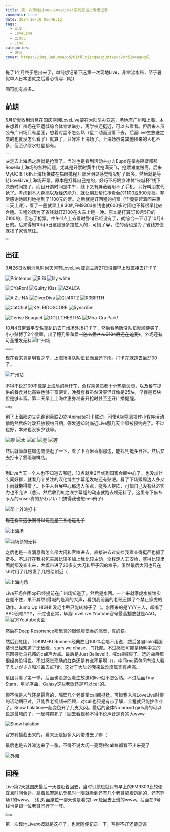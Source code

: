 ```yaml
---
title: 第一次现地Live——LoveLive!系列亚巡上海场记录
comments: true
date: 2024-10-10 00:46:12
tags: 
  - 动漫
  - LoveLive
  - 二次元
  - Live
categories: 
  - 游记
cover: https://img.0a0.moe/od/01tklsjzcqseqj2mtxwvc2vr52m4agwq6l
---
```


拖了1个月终于憋出来了，单纯想记录下这第一次现地Live，非常流水账，至于暑假单人日本游就之后看心情写...(咕)

图可能有点多...

## 前期

5月份就收到消息在国庆期间LoveLive要在大陆举办亚巡，场地有广州和上海。本来想着广州场在亚运城综合体育馆举办，离学校还挺近，可以去看看。但后来人员公布广州场只有星团，想着对星不怎么熟（星二动画没看下去，后面Live生放送之类的也就没怎么看了）就算了，只好冲上海场了。上海场虽说其他团来的人也不多，但至少缪水虹星都有。

<img src="https://img.0a0.moe/od/01tklsjzhiqfodcacohzck5oe54mrhyd7u" alt="C104物料里的宣传海报" style="zoom: 10%;" />

决定去上海场之后就是抢票了。当时也是看到活动主办方Eupd在举办隔壁邦邦Roselia上海场的各种问题，尤其是开票时黄牛代抢满天飞，抢票难度贼高。后来MyGO!!!!! 6th上海场换成在猫眼携程开票后明显感觉情况好了很多。然后就是等待LoveLive上海场开票。原本是打算自己抢的，好巧不巧跟京津冀“长城杯”线下决赛时间撞了，而且开票时间是中午，线下又有屏蔽器用不了手机，只好叫朋友代抢了。考虑到本人身高以及经济能力，就让朋友帮忙抢看台的1100或800元档。非常感谢她顺利地抢到了1100元的票。之后就是订回程的机票（毕竟要赶着回来第二天上课），看了一圈就早上8:30的FM9303价钱也就600多时间也不算很早比较合适。去程的话为了省钱就订Z100在火车上睡一晚。原本是打算订10月5日的Z100的，但忘了抢票，中午11点上去看时卧铺已经没有了，就综合一下订了10月4日的。后来得知10月5日这趟挺多拉拉人的，可惜了😭。住的话也是为了省钱方便就找了家青旅住。

<img src="https://img.0a0.moe/od/01tklsjzbciun57wtcmvdl4mdd6wlxgvji" alt="票" style="zoom: 33%;" />

## 出征

9月26日收到消息时尚天河有LoveLive亚巡立牌27日没课早上就直接去打卡了

![Printemps](https://img.0a0.moe/od/01tklsjze3ta64of5k5vhlxhylfme7bx4o)
![BiBi](https://img.0a0.moe/od/01tklsjzfekfch3crpvfgzvopoebpn5i7h) 
![lily white](https://img.0a0.moe/od/01tklsjzfissmc7zbfojgznhxecbnfhbtb) 

![CYaRon!](https://img.0a0.moe/od/01tklsjzcrrosysyghibgkicezhhtiqzv2)
![Guilty Kiss](https://img.0a0.moe/od/01tklsjzcsuq3d2thpajd2hsohygzsqcnx)
![AZALEA](https://img.0a0.moe/od/01tklsjzf7l4bnxakarzbi5n53mbumj5ll)

![A·ZU·NA](https://img.0a0.moe/od/01tklsjzh3fl7gkmcnhnaizkry525sbvld)
![DiverDiva](https://img.0a0.moe/od/01tklsjzbysaotfz7hvze2oryucszjilwl)
![QU4RTZ](https://img.0a0.moe/od/01tklsjzd2wq2qyplxvbbjmw56jmgrq73j)
![R3BIRTH](https://img.0a0.moe/od/01tklsjzcqlhjjjg2klrdyrsabzle673cv)

![CatChu!](https://img.0a0.moe/od/01tklsjzec6jaamk6wkjeyrxsaxxwgvtij)
![KALEIDOSCORE](https://img.0a0.moe/od/01tklsjzd7dczhzzcl4velfoxydoutesnf)
![5yncri5e!](https://img.0a0.moe/od/01tklsjzbthdwnr2yudbgyf7srrmywjsal)

![Cerise Bouquet](https://img.0a0.moe/od/01tklsjzfmpwugv3lfzrgzxbbq777gg3xz)
![DOLLCHESTRA](https://img.0a0.moe/od/01tklsjzfvqcesa7yynndkg2dihtpussdt)
![Mira-Cra Park!](https://img.0a0.moe/od/01tklsjza2ks32ynof3rdjqocp67223hdn)

10月4日带着平安名堇趴趴去广州场外场打卡了，然后看场贩没队伍就顺便买了，小小赌博了2个徽章，出了穗乃果和爱~~（怎么愛さんC104后还在追我）~~。外场还有可堇推发无料![广州场](https://img.0a0.moe/od/01tklsjzbtnp5lfxiv2nhztha7rjneakfj)

<img src="https://img.0a0.moe/od/01tklsjzei4evctshufzalshsdcgbr5m7x" alt="赌博产物" style="zoom: 33%;" />

现在看来真是明智之举，上海场排队队伍长而且还下雨。打卡完就跑去坐Z100了。

![广州站](https://img.0a0.moe/od/01tklsjzcenmsn2ztpdva36doeogyib23x)

不得不说Z100不愧是上海局的标杆车，全程乘务员都十分热情负责，以及餐车提供的餐食对比高铁也够丰富便宜，晚餐套餐虽然没买但好像是25块，早餐是15块但是够丰富。第二天早上上海优惠券准备开抢时甚至还开广播提醒。

<img src="https://img.0a0.moe/od/01tklsjzfucbfdincidbek3l3fgtm5edoj" alt="早餐" style="zoom:50%;" />

到了上海那边又先跑到百联ZX的Animate打卡联动。可惜A店窒息操作小程序活动偷跑然后临时改开放预约日期，等发通知时临近Live那几天全都被预约完了。不过也好，本来也没多少钱​😆​。

![缪](https://img.0a0.moe/od/01tklsjzdhrtgn2bk67za3haus34vjnzwb)
![水](https://img.0a0.moe/od/01tklsjzbjcjsgrweccbhkfahefg3gbdgv)
![虹](https://img.0a0.moe/od/01tklsjzgshteze4repnak4ffl5pdi6zvz)
![星](https://img.0a0.moe/od/01tklsjzdppnngyaethnei7amxxmdeahuc)
![莲](https://img.0a0.moe/od/01tklsjzehsx4attomangiryb24uenpebr)

然后就简单在周边随便逛了一下，看了下百米香榭那边，能找到挺多日谷。然后又去打卡了雾雨咖啡店。

<img src="https://img.0a0.moe/od/01tklsjzgyin7ifhwfunhlnjpdlsporvlv" alt="雾雨咖啡店" style="zoom: 10%;" />

到Live当天一个人也不知道去哪逛，10点就坐2号线到国家会展中心了。也没加什么同好群，就看几个关注的汉化博主字幕组发帖还有贴吧。看了下场贩周边人多又下雨就懒得排了。下午人会展中心那边人多点，挺多人摆阵，可惜自己没有经济实力也不允许（悲）。然后收到虹之咲字幕组的动态就跑去领无料了。这里夸下侑ちゃん的coser真的かわいい！~~(搞得我也想cos侑了)~~

![早上外滩打卡](https://img.0a0.moe/od/01tklsjzex5ljzw5hjvfal5grcshgv5s35)

~~现在看来这张图可以说是星三圣地巡礼了~~

![上海场](https://img.0a0.moe/od/01tklsjzeknvlvm32tzbbldfy2fpspomsa)

![两场领的无料](https://img.0a0.moe/od/01tklsjzb2nqbwglrio5bz7bwjjdeg7a66)

之后也是一直消息看怎么带大闪和官棒进去。直接进去过安检我看查得挺严也抓了挺多。不过好在我书包夹层比较多加上我比较主动，全程走人工安检，塞得比较里面就都没查出来，大概带进了20多支大闪和甲子园的棒子。虽然最后大闪也只在sh时用了几根发了几根给附近（

![上海内场](https://img.0a0.moe/od/01tklsjzayjqtos5mo4zb34bskf6dtd3ko)

Live开场各团op已经提前在广州场知道了。然后是水团。一上来就家虎水族馆实在绷不住，果不其然✌🐯喊的是真的大声，看到我前面的老哥还做了个禁止家虎的动作。Jump Up HIGH!!没毛巾甩只能转棒子了（。水团来的是YYY三人，却唱了AAO没唱YYY，不过也正常，毕竟LoveLive Youtube官号最高播放就是AAO。![官方Youtube页面](https://img.0a0.moe/od/01tklsjzeu3gz3nvytjfaze6xjwrjlmbf2)

然后在Deep Resonance那里真的很佩服爱香的高音，真的稳。

然后到虹团。TOKIMEKI Runners经典曲目100%会唱不用说，然后各自solo看服装也已经知道了无敌级、stars we chase、乌托邦。不过感觉可能是杨明中文的原因感觉乌托邦的call声大点。最后是Just Believe!!!，喊call喊爽了。选的曲目都很经典没得说。不过感觉现场的~~虹杂~~还是有点不足啊（）。中间mc菜包问有没人看了えいがさき和准备去虹7th，这对于大陆的我来说难度属实有点高...

星团只看了第一季，后面也没怎么看生放送和live就不怎么熟。不过后面Tiny Stars、星光序曲、Galaxy这些老歌还是可以call的。

缪不愧是人气还是最高的，隔壁几个老哥军call都挺猛。可惜我入坑LoveLive时缪的活动期已过，只能靠老视频来回顾，对call也只是有点了解，全程就只能抄作业了。Snow halation一起变色开了几支大闪。最后的全体No brand girls真的可以说是最嗨的了，一起喊爽死了！回去看视频不得不说声音是真的大www

![Snow halation](https://img.0a0.moe/od/01tklsjzgyelg4cjayxrgixrnsgc5k43ci)

官方转播截出来的，看来还是挺多大闪带进去了嘛（

最后也是去外滩边来了一张，不得不说大闪一亮两根call棒都看不出来亮了

![外滩](https://img.0a0.moe/od/01tklsjzgqiwgy4cw4kfh2a6embmbtzzyn)

## 回程

Live第2天就国庆最后一天要赶着回去，当时订航班就只有早上的FM9303比较便宜且时间合适。拿着民警趴趴登机时一眼就看到还有几个老哥拿着趴趴的，还有穿场T的www。飞机对面座位一聊天也是看完Live赶回去上班的www。后面在3号线也是跟一位老哥同行了一阵。

<img src="https://img.0a0.moe/od/01tklsjzhyjev2wkzyhnc2xv5c62iui7xx" alt="回程" style="zoom:50%;" />

第一次现地Live大概就是这样了，也就随便记录一下，写得不好还请见谅
